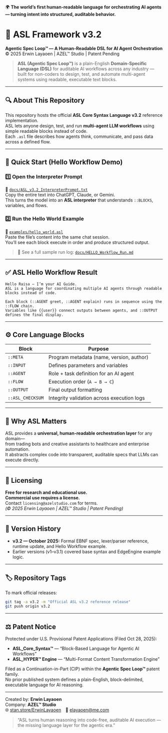 🌍 **The world’s first human-readable language for orchestrating AI agents — turning intent into structured, auditable behavior.**

# 🧠 ASL Framework v3.2  
**Agentic Spec Loop™ — A Human-Readable DSL for AI Agent Orchestration**  
© 2025 Erwin Layaoen | AZEL™ Studio | Patent Pending  

> **ASL (Agentic Spec Loop™)** is a plain-English **Domain-Specific Language (DSL)** for auditable AI workflows across any industry — built for non-coders to design, test, and automate multi-agent systems using readable, executable text blocks.

---

## 🔍 About This Repository
This repository hosts the official **ASL Core Syntax Language v3.2** reference implementation.  
ASL lets anyone design, test, and run **multi-agent LLM workflows** using simple readable blocks instead of code.  
Each `.asl` file describes how agents think, communicate, and pass data across a defined flow.

---

## 🚀 Quick Start (Hello Workflow Demo)

### 1️⃣ Open the Interpreter Prompt  
📄 [`docs/ASL_v3.2_InterpreterPrompt.txt`](docs/ASL_v3.2_InterpreterPrompt.txt)  
Copy the entire text into ChatGPT, Claude, or Gemini.  
This turns the model into an **ASL interpreter** that understands `::BLOCKS`, variables, and flows.

### 2️⃣ Run the Hello World Example  
📄 [`examples/hello_world.asl`](examples/hello_world.asl)  
Paste the file’s content into the same chat session.  
You’ll see each block execute in order and produce structured output.

> 📄 See a full sample run log: [`docs/HELLO_Workflow_Run.md`](docs/HELLO_Workflow_Run.md)
---

## ✅ ASL Hello Workflow Result
```
Hello Raisa — I’m your AI Guide.  
ASL is a language for coordinating multiple AI agents through readable blocks instead of code.

Each block (::AGENT greet, ::AGENT explain) runs in sequence using the ::FLOW chain.  
Variables like {{user}} connect outputs between agents, and ::OUTPUT defines the final display.
```

---

## ⚙️ Core Language Blocks

| Block | Purpose |
|------|----------|
| `::META` | Program metadata (name, version, author) |
| `::INPUT` | Defines parameters and variables |
| `::AGENT` | Role + task definition for an AI agent |
| `::FLOW` | Execution order (`A → B → C`) |
| `::OUTPUT` | Final output formatting |
| `::ASL_CHECKSUM` | Integrity validation across execution logs |

---

## 🧠 Why ASL Matters
ASL provides a **universal, human-readable orchestration layer** for any domain—  
from trading bots and creative assistants to healthcare and enterprise automation.  
It abstracts complex code into transparent, auditable specs that LLMs can execute directly.

---

## 🧾 Licensing
**Free for research and educational use.**  
**Commercial use requires a license.**  
Contact `licensing@azelstudio.com` for terms.  
*(© 2025 Erwin Layaoen | AZEL™ Studio | Patent Pending)*

---

## 🧱 Version History
- **v3.2 — October 2025:** Formal EBNF spec, lexer/parser reference, runtime update, and Hello Workflow example.  
- Earlier versions (v1–v3.1) covered base syntax and EdgeEngine example logic.

---

## 🏷 Repository Tags
To mark official releases:
```bash
git tag -a v3.2 -m "Official ASL v3.2 reference release"
git push origin v3.2
```

---

## ⚖️ Patent Notice
Protected under U.S. Provisional Patent Applications (Filed Oct 28, 2025):  
- **ASL_Core_Syntax™** — “Block-Based Language for Agentic AI Workflows”  
- **ASL_HYPER™ Engine** — “Multi-Format Content Transformation Engine”  

Filed as a Continuation-in-Part (CIP) within the **Agentic Spec Loop™** patent family.  
No prior published system defines a plain-English, block-delimited, executable language for AI reasoning.

---

Created by: **Erwin Layaoen**  
Company: **AZEL™ Studio**  
🌐 [stan.store/ErwinLayaoen](https://stan.store/ErwinLayaoen) 📧 elayaoen@me.com  

> “ASL turns human reasoning into code-free, auditable AI execution — the missing language layer for the agentic era.”
